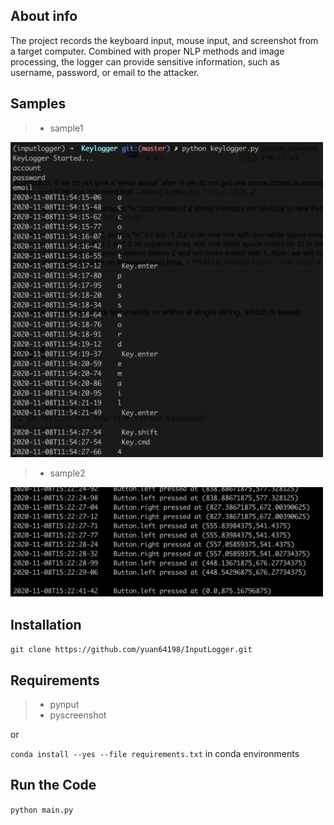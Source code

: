 ## About info
The project records the keyboard input, mouse input, and screenshot from a target computer. Combined with proper NLP methods and image processing, the logger can provide sensitive information, such as username, password, or email to the attacker.

## Samples
> - sample1
<img src="./samples/sample1.png" alt="drawing" width="500"/>

> - sample2
<img src="./samples/sample2.png" alt="drawing" width="500"/>

## Installation
`git clone https://github.com/yuan64198/InputLogger.git`

## Requirements
> - pynput
> - pyscreenshot

or

`conda install --yes --file requirements.txt` in conda environments

## Run the Code
`python main.py`

